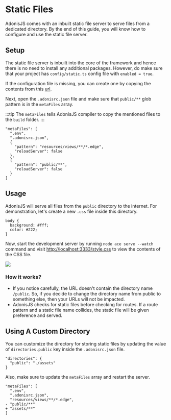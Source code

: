 # Static Files
AdonisJS comes with an inbuilt static file server to serve files from a dedicated directory. By the end of this guide, you will know how to configure and use the static file server.

## Setup
The static file server is inbuilt into the core of the framework and hence there is no need to install any additional packages. However, do make sure that your project has `config/static.ts` config file with `enabled = true`.

If the configuration file is missing, you can create one by copying the contents from this [url](https://github.com/adonisjs/core/blob/develop/templates/config/static.txt).

Next, open the `.adonisrc.json` file and make sure that `public/**` glob pattern is in the `metaFiles` array.

:::tip
The `metaFiles` tells AdonisJS compiler to copy the mentioned files to the `build` folder.
:::

```json{9}{.adonisrc.json}
"metaFiles": [
  ".env",
  ".adonisrc.json",
  {
    "pattern": "resources/views/**/*.edge",
    "reloadServer": false
  },
  {
    "pattern": "public/**",
    "reloadServer": false
  }
]
```

## Usage
AdonisJS will serve all files from the `public` directory to the internet. For demonstration, let's create a new `.css` file inside this directory.

```css{}{public/style.css}
body {
  background: #fff;
  color: #222;
}
```

Now, start the development server by running `node ace serve --watch` command and visit [http://localhost:3333/style.css](http://localhost:3333/style.css) to view the contents of the CSS file.

![](https://res.cloudinary.com/adonis-js/image/upload/q_auto,w_700,f_auto,fl_lossy/v1584157353/adonisjs.com/static-assets.png)

### How it works?
- If you notice carefully, the URL doesn't contain the directory name `/public`. So, if you decide to change the directory name from public to something else, then your URLs will not be impacted.
- AdonisJS checks for static files before checking for routes. If a route pattern and a static file name collides, the static file will be given preference and served.


## Using A Custom Directory
You can customize the directory for storing static files by updating the value of `directories.public` key  inside the `.adonisrc.json` file.

```json{}{.adonisrc.json}
"directories": {
  "public": "./assets"
}
```

Also, make sure to update the `metaFiles` array and restart the server.

```diff{}{.adonisrc.json}
"metaFiles": [
  ".env",
  ".adonisrc.json",
  "resources/views/**/*.edge",
- "public/**"
+ "assets/**"
]
```
